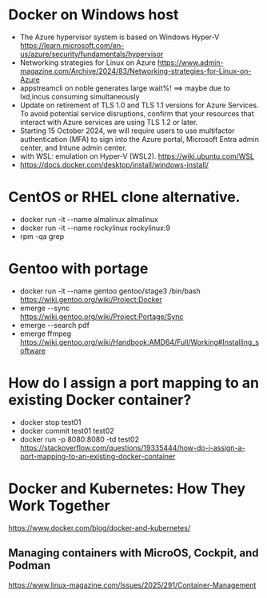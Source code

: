 # Docker on Windows host
 - The Azure hypervisor system is based on Windows Hyper-V https://learn.microsoft.com/en-us/azure/security/fundamentals/hypervisor
 - Networking strategies for Linux on Azure https://www.admin-magazine.com/Archive/2024/83/Networking-strategies-for-Linux-on-Azure
 - appstreamcli on noble generates large wait%! ==> maybe due to lxd,incus consuming simultaneously
 - Update on retirement of TLS 1.0 and TLS 1.1 versions for Azure Services. To avoid potential service disruptions, confirm that your resources that interact with Azure services are using TLS 1.2 or later.
 - Starting 15 October 2024, we will require users to use multifactor authentication (MFA) to sign into the Azure portal, Microsoft Entra admin center, and Intune admin center.
 - with WSL: emulation on Hyper-V (WSL2). https://wiki.ubuntu.com/WSL
 - https://docs.docker.com/desktop/install/windows-install/
# CentOS or RHEL clone alternative.
 - docker run -it --name almalinux almalinux
 - docker run -it --name rockylinux rockylinux:9
 - rpm -qa grep 
# Gentoo with portage 
 - docker run -it --name gentoo gentoo/stage3 /bin/bash
<br> https://wiki.gentoo.org/wiki/Project:Docker
 - emerge --sync
<br> https://wiki.gentoo.org/wiki/Project:Portage/Sync
 - emerge --search pdf
 - emerge ffmpeg
<br> https://wiki.gentoo.org/wiki/Handbook:AMD64/Full/Working#Installing_software
# How do I assign a port mapping to an existing Docker container?
 - docker stop test01
 - docker commit test01 test02
 - docker run -p 8080:8080 -td test02
<br> https://stackoverflow.com/questions/19335444/how-do-i-assign-a-port-mapping-to-an-existing-docker-container
# Docker and Kubernetes: How They Work Together
https://www.docker.com/blog/docker-and-kubernetes/
## Managing containers with MicroOS, Cockpit, and Podman
https://www.linux-magazine.com/Issues/2025/291/Container-Management